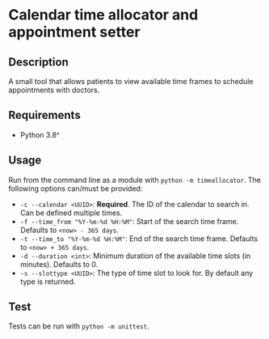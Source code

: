 # Calendar time allocator and appointment setter

## Description

A small tool that allows patients to view available time frames to schedule appointments with doctors.

## Requirements

* Python 3.8^

## Usage

Run from the command line as a module with `python -m timeallocator`.
The following options can/must be provided:

* `-c --calendar <UUID>`: **Required**. The ID of the calendar to search in. Can be defined multiple times.
* `-f --time_from "%Y-%m-%d %H:%M"`: Start of the search time frame. Defaults to `<now> - 365 days`.
* `-t --time_to "%Y-%m-%d %H:%M"`: End of the search time frame. Defaults to `<now> + 365 days`.
* `-d --duration <int>`: Minimum duration of the available time slots (in minutes). Defaults to 0.
* `-s --slottype <UUID>`: The type of time slot to look for. By default any type is returned.

## Test

Tests can be run with `python -m unittest`.